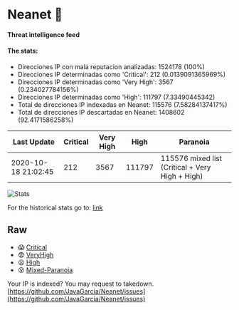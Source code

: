 # Neanet :hocho:
#### Threat intelligence feed
#### The stats:

- Direcciones IP con mala reputacion analizadas: 1524178 (100%)
- Direcciones IP determinadas como 'Critical':  212 (0.0139091365969%)
- Direcciones IP determinadas como 'Very High':  3567 (0.234027784156%)
- Direcciones IP determinadas como 'High':  111797 (7.33490445342)
- Total de direcciones IP indexadas en Neanet:  115576 (7.58284137417%)
- Total de direcciones IP descartadas en Neanet:  1408602 (92.4171586258%)

| Last Update | Critical | Very High | High | Paranoia |
| --- | --- | --- | --- | --- |
| 2020-10-18 21:02:45 | 212 | 3567 | 111797 | 115576 mixed list (Critical + Very High + High)|

![Stats](https://docs.google.com/spreadsheets/d/e/2PACX-1vSnaNMIXVabIpDJjufMlzH7poXnshF3mgd8Is1g9ytUEzVsP5my4Trn8f-xkoLLQ38xpL3HtmUexLo6/pubchart?oid=501124687&format=image)

For the historical stats go to: [link](/stats.csv)
## Raw
- :scream: [Critical](https://raw.githubusercontent.com/JavaGarcia/Neanet/master/blacklists/neanet_critical.txt)
- :fearful: [VeryHigh](https://raw.githubusercontent.com/JavaGarcia/Neanet/master/blacklists/neanet_veryHigh.txtt)
- :frowning: [High](https://raw.githubusercontent.com/JavaGarcia/Neanet/master/blacklists/neanet_high.txt)
- :dizzy_face: [Mixed-Paranoia](https://raw.githubusercontent.com/JavaGarcia/Neanet/master/blacklists/neanet_all.txt)


Your IP is indexed? You may request to takedown. [https://github.com/JavaGarcia/Neanet/issues](https://github.com/JavaGarcia/Neanet/issues)
































































































































































































































































































































































































































































































































































































































































































































































































































































































































































































































































































































































































































































































































































































































































































































































